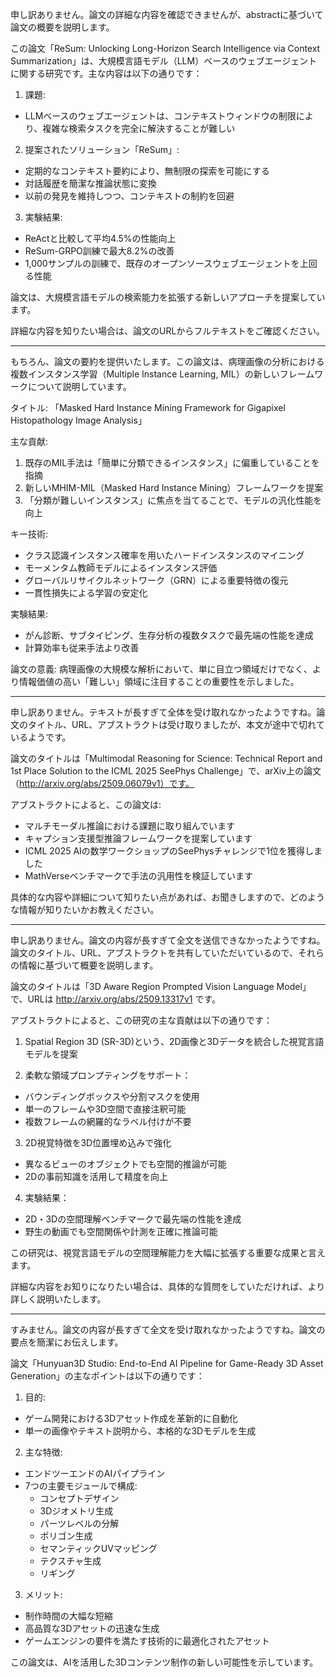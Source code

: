 申し訳ありません。論文の詳細な内容を確認できませんが、abstractに基づいて論文の概要を説明します。

この論文「ReSum: Unlocking Long-Horizon Search Intelligence via Context Summarization」は、大規模言語モデル（LLM）ベースのウェブエージェントに関する研究です。主な内容は以下の通りです：

1. 課題:
- LLMベースのウェブエージェントは、コンテキストウィンドウの制限により、複雑な検索タスクを完全に解決することが難しい

2. 提案されたソリューション「ReSum」:
- 定期的なコンテキスト要約により、無制限の探索を可能にする
- 対話履歴を簡潔な推論状態に変換
- 以前の発見を維持しつつ、コンテキストの制約を回避

3. 実験結果:
- ReActと比較して平均4.5%の性能向上
- ReSum-GRPO訓練で最大8.2%の改善
- 1,000サンプルの訓練で、既存のオープンソースウェブエージェントを上回る性能

論文は、大規模言語モデルの検索能力を拡張する新しいアプローチを提案しています。

詳細な内容を知りたい場合は、論文のURLからフルテキストをご確認ください。

---

もちろん、論文の要約を提供いたします。この論文は、病理画像の分析における複数インスタンス学習（Multiple Instance Learning, MIL）の新しいフレームワークについて説明しています。

タイトル: 
「Masked Hard Instance Mining Framework for Gigapixel Histopathology Image Analysis」

主な貢献:
1. 既存のMIL手法は「簡単に分類できるインスタンス」に偏重していることを指摘
2. 新しいMHIM-MIL（Masked Hard Instance Mining）フレームワークを提案
3. 「分類が難しいインスタンス」に焦点を当てることで、モデルの汎化性能を向上

キー技術:
- クラス認識インスタンス確率を用いたハードインスタンスのマイニング
- モーメンタム教師モデルによるインスタンス評価
- グローバルリサイクルネットワーク（GRN）による重要特徴の復元
- 一貫性損失による学習の安定化

実験結果:
- がん診断、サブタイピング、生存分析の複数タスクで最先端の性能を達成
- 計算効率も従来手法より改善

論文の意義:
病理画像の大規模な解析において、単に目立つ領域だけでなく、より情報価値の高い「難しい」領域に注目することの重要性を示しました。

---

申し訳ありません。テキストが長すぎて全体を受け取れなかったようですね。論文のタイトル、URL、アブストラクトは受け取りましたが、本文が途中で切れているようです。

論文のタイトルは「Multimodal Reasoning for Science: Technical Report and 1st Place Solution to the ICML 2025 SeePhys Challenge」で、arXiv上の論文（http://arxiv.org/abs/2509.06079v1）です。

アブストラクトによると、この論文は:
- マルチモーダル推論における課題に取り組んでいます
- キャプション支援型推論フレームワークを提案しています
- ICML 2025 AIの数学ワークショップのSeePhysチャレンジで1位を獲得しました
- MathVerseベンチマークで手法の汎用性を検証しています

具体的な内容や詳細について知りたい点があれば、お聞きしますので、どのような情報が知りたいかお教えください。

---

申し訳ありません。論文の内容が長すぎて全文を送信できなかったようですね。論文のタイトル、URL、アブストラクトを共有していただいているので、それらの情報に基づいて概要を説明します。

論文のタイトルは「3D Aware Region Prompted Vision Language Model」で、URLは http://arxiv.org/abs/2509.13317v1 です。

アブストラクトによると、この研究の主な貢献は以下の通りです：

1. Spatial Region 3D (SR-3D)という、2D画像と3Dデータを統合した視覚言語モデルを提案

2. 柔軟な領域プロンプティングをサポート：
- バウンディングボックスや分割マスクを使用
- 単一のフレームや3D空間で直接注釈可能
- 複数フレームの網羅的なラベル付けが不要

3. 2D視覚特徴を3D位置埋め込みで強化
- 異なるビューのオブジェクトでも空間的推論が可能
- 2Dの事前知識を活用して精度を向上

4. 実験結果：
- 2D・3Dの空間理解ベンチマークで最先端の性能を達成
- 野生の動画でも空間関係や計測を正確に推論可能

この研究は、視覚言語モデルの空間理解能力を大幅に拡張する重要な成果と言えます。

詳細な内容をお知りになりたい場合は、具体的な質問をしていただければ、より詳しく説明いたします。

---

すみません。論文の内容が長すぎて全文を受け取れなかったようですね。論文の要点を簡潔にお伝えします。

論文「Hunyuan3D Studio: End-to-End AI Pipeline for Game-Ready 3D Asset Generation」の主なポイントは以下の通りです：

1. 目的:
- ゲーム開発における3Dアセット作成を革新的に自動化
- 単一の画像やテキスト説明から、本格的な3Dモデルを生成

2. 主な特徴:
- エンドツーエンドのAIパイプライン
- 7つの主要モジュールで構成:
  - コンセプトデザイン
  - 3Dジオメトリ生成
  - パーツレベルの分解
  - ポリゴン生成
  - セマンティックUVマッピング
  - テクスチャ生成
  - リギング

3. メリット:
- 制作時間の大幅な短縮
- 高品質な3Dアセットの迅速な生成
- ゲームエンジンの要件を満たす技術的に最適化されたアセット

この論文は、AIを活用した3Dコンテンツ制作の新しい可能性を示しています。